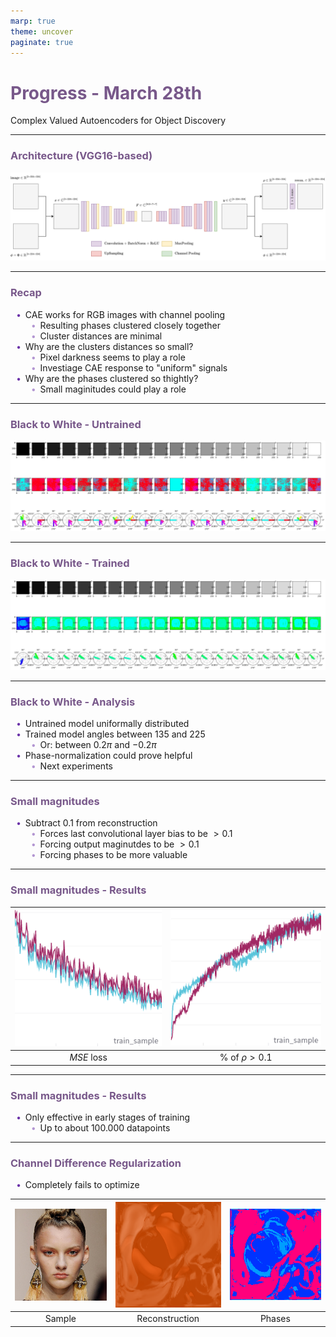 ```yaml
---
marp: true
theme: uncover
paginate: true
---
```


<!-- _paginate: skip -->

# Progress - March 28th

Complex Valued Autoencoders for Object Discovery

---

### Architecture (VGG16-based)

![width:12in](assets/CAE.jpg)

---

### Recap

-   CAE works for RGB images with channel pooling
    -   Resulting phases clustered closely together
    -   Cluster distances are minimal
-   Why are the clusters distances so small?
    -   Pixel darkness seems to play a role
    -   Investiage CAE response to "uniform" signals
-   Why are the phases clustered so thightly?
    -   Small maginitudes could play a role

---

### Black to White - Untrained

![width:12in](assets/angles_u.jpg)

---

### Black to White - Trained

![width:12in](assets/angles_t.jpg)

---

### Black to White - Analysis

-   Untrained model uniformally distributed
-   Trained model angles between 135 and 225
    -   Or: between $0.2\pi$ and $-0.2\pi$
-   Phase-normalization could prove helpful
    -   Next experiments

---

### Small magnitudes

-   Subtract $0.1$ from reconstruction
    -   Forces last convolutional layer bias to be $\gt 0.1$
    -   Forcing output maginutdes to be $\gt 0.1$
    -   Forcing phases to be more valuable

---

### Small magnitudes - Results

| ![height:3in width:3in](assets/loss1.jpg) | ![height:3in width:3in](assets/loss2.jpg) |
| :---------------------------------------: | :---------------------------------------: |
|                $MSE$ loss                 |           $\%$ of $\rho > 0.1$            |

---

### Small magnitudes - Results

-   Only effective in early stages of training
    -   Up to about $100.000$ datapoints

---

### Channel Difference Regularization

-   Completely fails to optimize

| ![height:3in width:3in](assets/sample.jpg) | ![height:3in width:3in](assets/recon.jpg) | ![height:3in width:3in](assets/phase.jpg) |
| :----------------------------------------: | :---------------------------------------: | :---------------------------------------: |
|                   Sample                   |              Reconstruction               |                  Phases                   |

<style>
    section {
        background: white;
    }

    h1, h2, h3, h4, h5 {
        color: #78588a;
    }

    ul {
        width: 100%;
        list-style: none;
    }

    ul li::before {
        content: "\2022";
        color: #6b32a8;
        font-weight: bold;
        display: inline-block;
        width: 1em;
        margin-left: -1em;
    }

    ul ul li::before {
        opacity: 0.5;
    }

    section::after {
        content: attr(data-marpit-pagination) '/' attr(data-marpit-pagination-total);
        background: None;
    }
</style>
